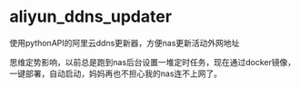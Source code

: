 # aliyun_ddns_updater
使用pythonAPI的阿里云ddns更新器，方便nas更新活动外网地址

思维定势影响，以前总是跑到nas后台设置一堆定时任务，现在通过docker镜像，一键部署，自动启动，妈妈再也不担心我的nas连不上网了。

